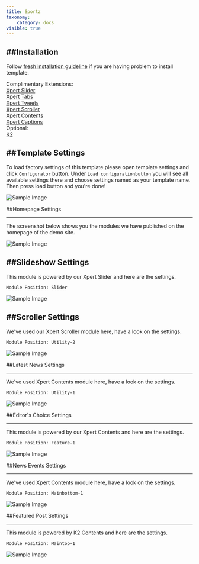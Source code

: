 ```yaml
---
title: Sportz
taxonomy:
    category: docs
visible: true
---
```


##Installation
----------
Follow [fresh installation guideline](http://www.themexpert.com/docs/expose/basics/installation) if you are having problem to install template.


<div class="row">
	<div class="col-md-6">
		<div class="panel panel-primary">
  <!-- Default panel contents -->
  <div class="panel-heading">Complimentary Extensions:</div>

  <!-- List group -->
  <div class="list-group">
    <div><a class="list-group-item" href="http://www.themexpert.com/joomla-extensions/xpert-slider">Xpert Slider</a></div>
    <div><a class="list-group-item" href="http://www.themexpert.com/joomla-extensions/xpert-tabs">Xpert Tabs</a></div>
    <div><a class="list-group-item" href="http://www.themexpert.com/joomla-extensions/xpert-tweets">Xpert Tweets</a></div>
    <div><a class="list-group-item" href="http://www.themexpert.com/joomla-extensions/xpert-scroller">Xpert Scroller</a></div>
    <div><a  class="list-group-item" href="http://www.themexpert.com/joomla-extensions/xpert-contents">Xpert Contents</a></div>
    <div><a  class="list-group-item" href="http://www.themexpert.com/joomla-extensions/xpert-captions">Xpert Captions</a></div>
  </div>
</div>
	</div>
	<div class="col-md-6">
		<div class="panel panel-default">
  <!-- Default panel contents -->
  <div class="panel-heading">Optional:</div>
  <!-- List group -->
  <div class="list-group">
    <div><a  class="list-group-item" href="http://getk2.org">K2</a></div>
  </div>
</div>
	</div>
</div>

##Template Settings
----------
To load factory settings of this template please open template settings and click `Configurator` button. Under `Load configurationbutton` you will see all available settings there and choose settings named as your template name. Then press load button and you're done!

![Sample Image](load-configuration.png)

##Homepage Settings

----------
The screenshot below shows you the modules we have published on the homepage of the demo site.

![Sample Image](home.jpg)


##Slideshow Settings
----------
This module is powered by our Xpert Slider and here are the settings.

```
Module Position: Slider
```

![Sample Image](slider.jpg)

##Scroller Settings
----------
We've used our Xpert Scroller module here, have a look on the settings.

```
Module Position: Utility-2
```

![Sample Image](scroller.jpg)

##Latest News Settings

----------
We've used Xpert Contents module here, have a look on the settings.

```
Module Position: Utility-1
```

![Sample Image](latest-news.jpg)

##Editor's Choice Settings

----------
This module is powered by our Xpert Contents and here are the settings.
```
Module Position: Feature-1
```

![Sample Image](editors-choice.jpg)

##News Events Settings

----------
We've used Xpert Contents module here, have a look on the settings.
```
Module Position: Mainbottom-1
```

![Sample Image](news-events.jpg)

##Featured Post Settings

----------
This module is powered by K2 Contents and here are the settings.
```
Module Position: Maintop-1
```

![Sample Image](k2content.jpg)
